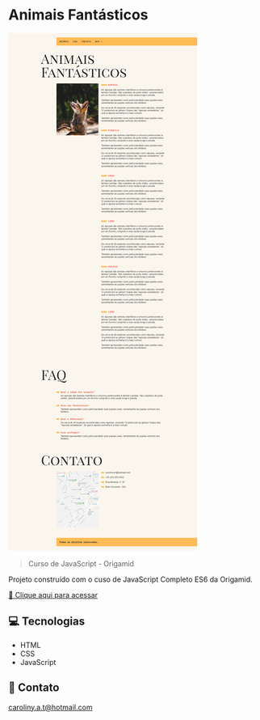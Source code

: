 # Animais Fantásticos

![preview](img/preview.png)

> Curso de JavaScript - Origamid

Projeto construído com o cuso de JavaScript Completo ES6 da Origamid.

[🔗 Clique aqui para acessar](https://carolinyabreu.github.io/animais-fantasticos)

## 💻 Tecnologias 

- HTML
- CSS
- JavaScript

## 📩 Contato 

caroliny.a.t@hotmail.com